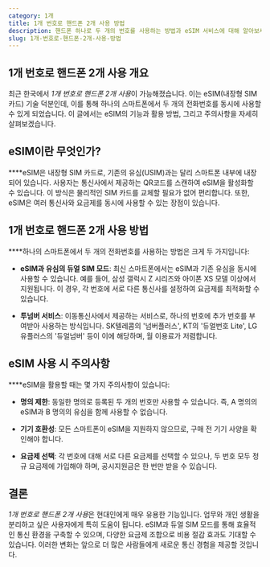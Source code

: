 ```yaml
---
category: 1개
title: 1개 번호로 핸드폰 2개 사용 방법
description: 핸드폰 하나로 두 개의 번호를 사용하는 방법과 eSIM 서비스에 대해 알아보세요.
slug: 1개-번호로-핸드폰-2개-사용-방법
---
```

## 1개 번호로 핸드폰 2개 사용 개요

최근 한국에서 *1개 번호로 핸드폰 2개 사용*이 가능해졌습니다. 이는 eSIM(내장형 SIM 카드) 기술 덕분인데, 이를 통해 하나의 스마트폰에서 두 개의 전화번호를 동시에 사용할 수 있게 되었습니다. 이 글에서는 eSIM의 기능과 활용 방법, 그리고 주의사항을 자세히 살펴보겠습니다.

## eSIM이란 무엇인가?

\*\*\*\*eSIM은 내장형 SIM 카드로, 기존의 유심(USIM)과는 달리 스마트폰 내부에 내장되어 있습니다. 사용자는 통신사에서 제공하는 QR코드를 스캔하여 eSIM을 활성화할 수 있습니다. 이 방식은 물리적인 SIM 카드를 교체할 필요가 없어 편리합니다. 또한, eSIM은 여러 통신사와 요금제를 동시에 사용할 수 있는 장점이 있습니다.

## 1개 번호로 핸드폰 2개 사용 방법

\*\*\*\*하나의 스마트폰에서 두 개의 전화번호를 사용하는 방법은 크게 두 가지입니다:

- **eSIM과 유심의 듀얼 SIM 모드**: 최신 스마트폰에서는 eSIM과 기존 유심을 동시에 사용할 수 있습니다. 예를 들어, 삼성 갤럭시 Z 시리즈와 아이폰 XS 모델 이상에서 지원됩니다. 이 경우, 각 번호에 서로 다른 통신사를 설정하여 요금제를 최적화할 수 있습니다.

- **투넘버 서비스**: 이동통신사에서 제공하는 서비스로, 하나의 번호에 추가 번호를 부여받아 사용하는 방식입니다. SK텔레콤의 '넘버플러스', KT의 '듀얼번호 Lite', LG유플러스의 '듀얼넘버' 등이 이에 해당하며, 월 이용료가 저렴합니다.

## eSIM 사용 시 주의사항

\*\*\*\*eSIM을 활용할 때는 몇 가지 주의사항이 있습니다:

- **명의 제한**: 동일한 명의로 등록된 두 개의 번호만 사용할 수 있습니다. 즉, A 명의의 eSIM과 B 명의의 유심을 함께 사용할 수 없습니다.

- **기기 호환성**: 모든 스마트폰이 eSIM을 지원하지 않으므로, 구매 전 기기 사양을 확인해야 합니다.

- **요금제 선택**: 각 번호에 대해 서로 다른 요금제를 선택할 수 있으나, 두 번호 모두 정규 요금제에 가입해야 하며, 공시지원금은 한 번만 받을 수 있습니다.

## 결론

*1개 번호로 핸드폰 2개 사용*은 현대인에게 매우 유용한 기능입니다. 업무와 개인 생활을 분리하고 싶은 사용자에게 특히 도움이 됩니다. eSIM과 듀얼 SIM 모드를 통해 효율적인 통신 환경을 구축할 수 있으며, 다양한 요금제 조합으로 비용 절감 효과도 기대할 수 있습니다. 이러한 변화는 앞으로 더 많은 사람들에게 새로운 통신 경험을 제공할 것입니다.